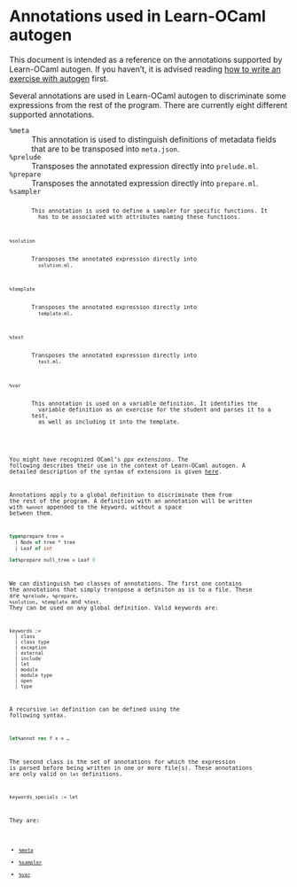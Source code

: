 # Annotations used in Learn-OCaml autogen

This document is intended as a reference on the annotations supported by
Learn-OCaml autogen. If you haven’t, it is advised reading [how to write an
exercise with autogen](how-to-write-an-exercise-with-autogen.md) first.

Several annotations are used in Learn-OCaml autogen to discriminate some
expressions from the rest of the program. There are currently eight different
supported annotations.

<dl>
  <dt><code>%meta</code></dt>
  <dd>This annotation is used to distinguish definitions of metadata fields
  that are to be transposed into <code>meta.json</code>.</dd>

  <dt><code>%prelude</code></dt>
  <dd>Transposes the annotated expression directly into
  <code>prelude.ml</code>.</dd>

  <dt><code>%prepare</code></dt>
  <dd>Transposes the annotated expression directly into
  <code>prepare.ml</code>.</dd>

  <dt><code>%sampler<code></dt>
  <dd>This annotation is used to define a sampler for specific functions. It
  has to be associated with attributes naming these functions.</dd>

  <dt><code>%solution</code></dt>
  <dd>Transposes the annotated expression directly into
  <code>solution.ml</code>.</dd>

  <dt><code>%template</code></dt>
  <dd>Transposes the annotated expression directly into
  <code>template.ml</code>.</dd>

  <dt><code>%test</code></dt>
  <dd>Transposes the annotated expression directly into
  <code>test.ml</code>.</dd>

  <dt><code>%var</code></dt>
  <dd>This annotation is used on a variable definition. It identifies the
  variable definition as an exercise for the student and parses it to a test,
  as well as including it into the template.</dd>
</dl>

You might have recognized OCaml’s *ppx extensions*. The following describes
their use in the context of Learn-OCaml autogen. A detailed description of the
syntax of extensions is given
[here](https://caml.inria.fr/pub/docs/manual-ocaml/extn.html#sec262).

Annotations apply to a global definition to discriminate them from the rest of
the program. A definition with an annotation will be written with `%annot`
appended to the keyword, without a space between them.
```ocaml
type%prepare tree =
  | Node of tree * tree
  | Leaf of int

let%prepare null_tree = Leaf 0
```

We can distinguish two classes of annotations. The first one contains the
annotations that simply transpose a definiton as is to a file. These are
`%prelude`, `%prepare`, `%solution`, `%template` and `%test`. They can be used
on any global definition. Valid keywords are:
```
keywords :=
  | class
  | class type
  | exception
  | external
  | include
  | let
  | module
  | module type
  | open
  | type
```
A recursive `let` definition can be defined using the following syntax.
```ocaml
let%annot rec f x = …
```

The second class is the set of annotations for which the expression is parsed
before being written in one or more file(s). These annotations are only valid
on `let` definitions.
```
keywords_specials := let
```
They are:
- [`%meta`](how-to-write-an-exercise-with-autogen.md#metadata)
- [`%sampler`](how-to-define-samplers.md#samplers-attached-to-one-function)
- [`%var`](advanced-features.md#testing-a-variable)
